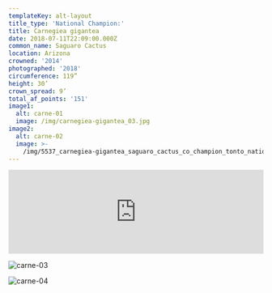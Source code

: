 ```yaml
---
templateKey: alt-layout
title_type: 'National Champion:'
title: Carnegiea gigantea
date: 2018-07-11T22:09:00.000Z
common_name: Saguaro Cactus
location: Arizona
crowned: '2014'
photographed: '2018'
circumference: 119”
height: 30’
crown_spread: 9’
total_af_points: '151'
image1:
  alt: carne-01
  image: /img/carnegiea-gigantea_03.jpg
image2:
  alt: carne-02
  image: >-
    /img/5537_carnegiea-gigantea_saguaro_cactus_co_champion_tonto_national_forest_7-10-2018_american_forest_brian_kelley_1.jpg
---
```

<iframe width="100%" height="166" scrolling="no" frameborder="no" allow="autoplay" src="https://w.soundcloud.com/player/?url=https%3A//api.soundcloud.com/tracks/626534823&color=%23ff5500&auto_play=false&hide_related=false&show_comments=true&show_user=true&show_reposts=false&show_teaser=true"></iframe>

![carne-03](/img/carnegiea-gigantea_02.jpg "carne-03")

![carne-04](/img/5537_carnegiea-gigantea_saguaro_cactus_broken_limb_co_champion_tonto_national_forest_7-10-2018_american_forest_brian_kelley1.jpg)
